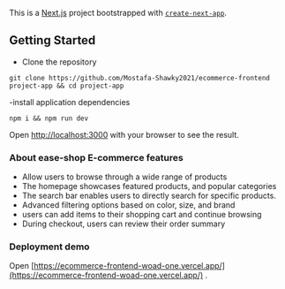 This is a [Next.js](https://nextjs.org/) project bootstrapped with [`create-next-app`](https://github.com/vercel/next.js/tree/canary/packages/create-next-app).

## Getting Started

- Clone the repository

```
git clone https://github.com/Mostafa-Shawky2021/ecommerce-frontend project-app && cd project-app
```

-install application dependencies

```
npm i && npm run dev
```

Open [http://localhost:3000](http://localhost:3000) with your browser to see the result.

### About ease-shop E-commerce features

- Allow users to browse through a wide range of products
- The homepage showcases featured products, and popular categories
- The search bar enables users to directly search for specific products.
- Advanced filtering options based on color, size, and brand
- users can add items to their shopping cart and continue browsing
- During checkout, users can review their order summary

### Deployment demo

Open [https://ecommerce-frontend-woad-one.vercel.app/](https://ecommerce-frontend-woad-one.vercel.app/) .
